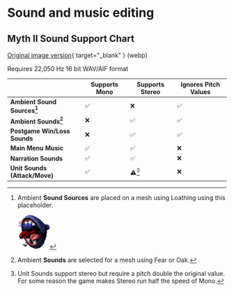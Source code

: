 # Sound and music editing

## Myth II Sound Support Chart

[Original image version](M2_Sound_Chart.webp){ target="_blank" } (webp)

Requires 22,050 Hz 16 bit WAV/AIF format

|                               | Supports Mono | Supports Stereo | Ignores Pitch Values |
|-------------------------------|---------------|-----------------|----------------------|
| **Ambient Sound Sources[^1]** | ✅            | ❌              | ✅                   |
| **Ambient Sounds[^2]**        | ❌            | ✅              | ✅                   |
| **Postgame Win/Loss Sounds**  | ❌            | ✅              | ✅                   |
| **Main Menu Music**           | ✅            | ✅              | ❌                   |
| **Narration Sounds**          | ✅            | ✅              | ❌                   |
| **Unit Sounds (Attack/Move)** | ✅            | ⚠️[^3]          | ❌                   |


[^1]:
    Ambient **Sound Sources** are placed on a mesh using Loathing using this placeholder.

    ![Loathing ambient sound source placeholder](loathing_ambient_sound_source_placeholder.png)

[^2]: Ambient **Sounds** are selected for a mesh using Fear or Oak.

[^3]: Unit Sounds support stereo but require a pitch double the original value. For some reason the game makes Stereo run half the speed of Mono.
